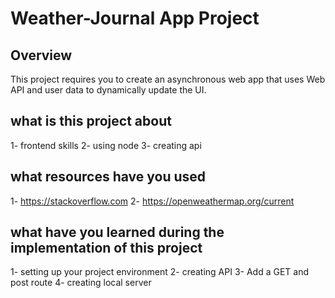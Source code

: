 # Weather-Journal App Project

## Overview
This project requires you to create an asynchronous web app that uses Web API and user data to dynamically update the UI. 

## what is this project about
1- frontend skills
2- using node 
3- creating api



## what resources have you used
1- https://stackoverflow.com
2- https://openweathermap.org/current


## what have you learned during the implementation of this project
1- setting up your project environment
2- creating API
3- Add a GET and post route
4- creating local server